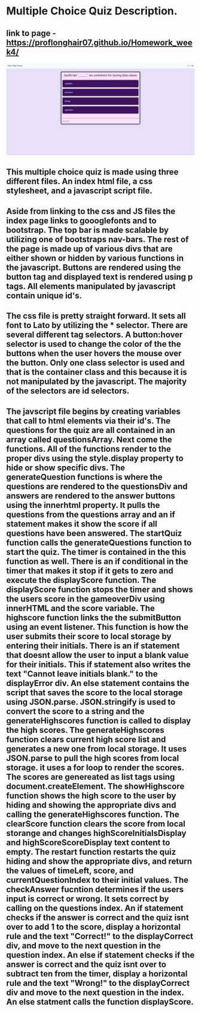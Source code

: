 # Multiple Choice Quiz Description.

## link to page - https://proflonghair07.github.io/Homework_week4/

![](images/quiz.png)

## This multiple choice quiz is made using three different files. An index html file, a css stylesheet, and a javascript script file.

## Aside from linking to the css and JS files the index page links to goooglefonts and to bootstrap. The top bar is made scalable by utilizing one of bootstraps nav-bars. The rest of the page is made up of various divs that are either shown or hidden by various functions in the javascript. Buttons are rendered using the button tag and displayed text is rendered using p tags. All elements manipulated by javascript contain unique id's.

## The css file is pretty straight forward. It sets all font to Lato by utilizing the \* selector. There are several different tag selectors. A button:hover selector is used to change the color of the the buttons when the user hovers the mouse over the button. Only one class selector is used and that is the container class and this because it is not manipulated by the javascript. The majority of the selectors are id selectors.

## The javscript file begins by creating variables that call to html elements via their id's. The questions for the quiz are all contained in an array called questionsArray. Next come the functions. All of the functions render to the proper divs using the style.display property to hide or show specific divs. The generateQuestion functions is where the questions are rendered to the questionsDiv and answers are rendered to the answer buttons using the innerhtml property. It pulls the questions from the questions array and an if statement makes it show the score if all questions have been answered. The startQuiz function calls the generateQuestions function to start the quiz. The timer is contained in the this function as well. There is an if conditional in the timer that makes it stop if it gets to zero and execute the displayScore function. The displayScore function stops the timer and shows the users score in the gameoverDiv using innerHTML and the score variable. The highscore function links the the submitButton using an event listener. This function is how the user submits their score to local storage by entering their initials. There is an if statement that doesnt allow the user to input a blank value for their initials. This if statement also writes the text "Cannot leave initials blank." to the displayError div. An else statement contains the script that saves the score to the local storage using JSON.parse. JSON.stringify is used to convert the score to a string and the generateHighscores function is called to display the high scores. The generateHighscores function clears current high score list and generates a new one from local storage. It uses JSON.parse to pull the high scores from local storage. it uses a for loop to render the scores. The scores are genereated as list tags using document.createElement. The showHighscore function shows the high score to the user by hiding and showing the appropriate divs and calling the generateHighscores function. The clearScore function clears the score from local storange and changes highScoreInitialsDisplay and highScoreScoreDisplay text content to empty. The restart function restarts the quiz hiding and show the appropriate divs, and return the values of timeLeft, score, and currentQuestionIndex to their initial values. The checkAnswer fucntion determines if the users input is correct or wrong. It sets correct by calling on the questions index. An if statement checks if the answer is correct and the quiz isnt over to add 1 to the score, display a horizontal rule and the text "Correct!" to the displayCorrect div, and move to the next question in the question index. An else if statement checks if the answer is correct and the quiz isnt over to subtract ten from the timer, display a horizontal rule and the text "Wrong!" to the displayCorrect div and move to the next question in the index. An else statment calls the function displayScore.
